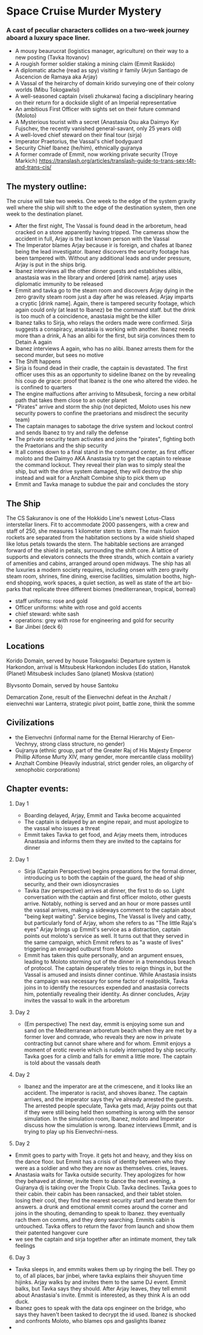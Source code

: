 # Space Cruise Murder Mystery

### A cast of peculiar characters collides on a two-week journey aboard a luxury space liner.

- A mousy beaurucrat (logistics manager, agriculture) on their way to a new posting (Tavka Itovanov)
- A rougish former soldier staking a mining claim (Emmit Raskido)
- A diplomatic atache (read as spy) visiting ir family (Arjun Santiago de Ascencion de Ramaya aka Arjay) 
- A Vassal of the heirarchy of domain kirido surveying one of their colony worlds (Mibu Tokogawlsi)
- A well-seasoned captain (viseli zhukarwa) facing a disciplinary hearing on their return for a dockside slight of an Imperial representative 
- An ambitious First Officer with sights set on their future command (Moloto)
- A Mysterious tourist with a secret (Anastasia Osu aka Daimyo Kyr Fujschev, the recently vanished general-savant, only 25 years old)
- A well-loved chief steward on their final tour (sirja)
- Imperator Praetorius, the Vassal's chief bodyguard
- Security Chief Ibanez (he/him), ethnically gujranya
- A former comrade of Emmit, now working private security (Troye Markich)
https://translash.org/articles/translash-guide-to-trans-sex-t4t-and-trans-cis/

## The mystery outline:

The cruise will take two weeks. One week to the edge of the system gravity well where the ship will shift to the edge of the destination system, then one week to the destination planet. 
- After the first night, The Vassal is found dead in the arboretum, head cracked on a stone apparently having tripped. The cameras show the accident in full, Arjay is the last known person with the Vassal
- The Imperator blames Arjay because ir is foreign, and chafes at Ibanez being the lead investigator. Ibanez discovers the security footage has been tampered with. Without any additional leads and under pressure, Arjay is put in the ships brig.
- Ibanez interviews all the other dinner guests and establishes alibis, anastasia was in the library and ordered [drink name]. arjay uses diplomatic immunity to be released
- Emmit and tavka go to the steam room and discovers Arjay dying in the zero gravity steam room just a day after he was released. Arjay imparts a cryptic [drink name]. Again, there is tampered security footage, which again could only (at least to Ibanez) be the command staff. but the drink is too much of a coincidence, anastasia might be the killer
- Ibanez talks to Sirja, who relays the orders made were confirmed. Sirja suggests a conspiracy, anastasia is working with another. Ibanez needs more than a drink, A has an alibi for the first, but sirja convinces them to Detain A again
- Ibanez interviews A again, who has no alibi. Ibanez arrests them for the second murder, but sees no motive
- The Shift happens
- Sirja is found dead in their cradle, the captain is devastated. The first officer uses this as an opportunity to sideline Ibanez on the by revealing his coup de grace: proof that Ibanez is the one who altered the video. he is confined to quarters
- The engine malfuctions after arriving to Mitsubesk, forcing a new orbital path that takes them close to an outer planet
- "Pirates" arrive and storm the ship (not depicted, Moloto uses his new security powers to confine the praetorians and misdirect the security team)
- The captain manages to sabotage the drive system and lockout control and sends Ibanez to try and rally the defense
- The private security team activates and joins the "pirates", fighting both the Praetorians and the ship security
- It all comes down to a final stand in the command center, as first officer moloto and the Daimyo AKA Anastasia try to get the captain to release the command lockout. They reveal their plan was to simply steal the ship, but with the drive system damaged, they will destroy the ship instead and wait for a Anzhalt Combine ship to pick them up
- Emmit and Tavka manage to subdue the pair and concludes the story
 
## The Ship

The CS Sakuranov is one of the Hokkido Line's newest Lotus-Class interstellar liners. Fit to accommodate 2000 passengers, with a crew and staff of 250, she measures 1 kilometer stem to stern. The main fusion rockets are separated from the habitation sections by a wide shield shaped like lotus petals towards the stern. The habitable sections are arranged forward of the shield in petals, surrounding the shift core. A lattice of supports and elevators connects the three strands, which contain a variety of amenities and cabins, arranged around open midways. The ship has all the luxuries a modern society requires, including onsen with zero gravity steam room, shrines, fine dining, exercise facilities, simulation booths, high-end shopping, work spaces, a quiet section, as well as state of the art bio-parks that replicate three different biomes (mediterranean, tropical, borreal)
- staff uniforms: rose and gold
- Officer uniforms: white with rose and gold accents
- chief steward: white sash
- operations: grey with rose for engineering and gold for security
- Bar Jinbei (deck 6)

## Locations
Korido Domain, served by house Tokogawlsi:
	Departure system is Harkondon, arrival is Mitsubesk
	Harkondon includes Edo station, Hanstok (Planet)
	Mitsubesk includes Sano (planet) Moskva (station) 

Blyvsonto Domain, served by house Santoku

Demarcation Zone, result of the Eienvechni defeat in the Anzhalt / eienvechni war
	Lanterra, strategic pivot point, battle zone, think the somme



## Civilizations
- the Eienvechni (informal name for the Eternal Hierarchy of Eien-Vechnyy, strong class structure, no gender)
- Gujranya (ethnic group, part of the Greater Raj of His Majesty Emperor Phillip Alfonse Murty XIV, many gender, more mercantile class mobility)
- Anzhalt Combine (Heavily industrial, strict gender roles, an oligarchy of xenophobic corporations)

## Chapter events:
1. Day 1
	- Boarding delayed, Arjay, Emmit and Tavka become acquainted
	- The captain is delayed by an engine repair, and must apologize to the vassal who issues a threat
	- Emmit takes Tavka to get food, and Arjay meets them, introduces Anastasia and informs them they are invited to the captains for dinner
2. Day 1
	- Sirja (Captain Perspective) begins preparations for the formal dinner, introducing us to both the captain of the guard, the head of ship security, and their own idiosyncrasies
	- Tavka (tav perspective) arrives at dinner, the first to do so. Light conversation with the captain and first officer moloto, other guests arrive. Notably, nothing is served and an hour or more passes until the vassal arrives, making a sideways comment to the captain about "being kept waiting". Service begins, The Vassal is lively and catty, but particularly fond of Arjay, whom she refers to as "The little Raja's eyes" Arjay brings up Emmit's service as a distraction, captain points out moloto's service as well. It turns out that they served in the same campaign, which Emmit refers to as "a waste of lives" triggering an enraged outburst from Moloto
	- Emmit has taken this quite personally, and an argument ensues, leading to Moloto storming out of the dinner in a tremendous breach of protocol. The captain desperately tries to reign things in, but the Vassal is amused and insists dinner continue. While Anastasia insists the campaign was necessary for some factor of realpolitik, Tavka joins in to identify the resources expended and anastasia corrects him, potentially revealing their identity. As dinner concludes, Arjay invites the vassal to walk in the arboretum
3. Day 2
	- (Em perspective) The next day, emmit is enjoying some sun and sand on the Mediterranean arboretum beach when they are met by a former lover and comrade, who reveals they are now in private contracting but cannot share where and for whom. Emmit enjoys a moment of erotic reverie which is rudely interrupted by ship security. Tavka goes for a climb and falls for emmit a little more. The captain is told about the vassals death

4. Day 2
	- Ibanez and the imperator are at the crimescene, and it looks like an accident. The imperator is racist, and shoves ibanez. The captain arrives, and the imperator says they've already arrested the guests. The arrested people speculate, Tavka gets mad, Arjay points out that if they were still being held then something is wrong with the sensor simulation. In the simulation room, Ibanez, moloto and Imperator discuss how the simulation is wrong. Ibanez interviews Emmit, and is trying to play up his Eienvechni-ness.
5. Day 2
 - Emmit goes to party with Troye. it gets hot and heavy, and they kiss on the dance floor. but Emmit has a crisis of identity between who they were as a soldier and who they are now as themselves. cries, leaves.
 - Anastasia waits for Tavka outside security. They apologizes for how they behaved at dinner, invite them to dance the next evening, a Gujranya dj is taking over the Tropix Club. Tavka declines. Tavka goes to their cabin. their cabin has been ransacked, and their tablet stolen. losing their cool, they find the nearest security staff and berate them for answers. a drunk and emotional emmit comes around the corner and joins in the shouting, demanding to speak to Ibanez. they eventually rach them on comms, and they deny searching. Emmits cabin is untouched. Tavka offers to return the favor from launch and show them their patented hangover cure
 - we see the captain and sirja together after an intimate moment, they talk feelings
6. Day 3
 - Tavka sleeps in, and emmits wakes them up by ringing the bell. They go to, of all places, bar jinbei, where tavka explains their shuyuen time hijinks. Arjay walks by and invites them to the same DJ event. Emmit balks, but Tavka says they should. After Arjay leaves, they tell emmit about Anastasia's invite. Emmit is interested, as they think A is an odd duck.
 - Ibanez goes to speak with the data ops engineer on the bridge, who says they haven't been tasked to decrypt the id used. Ibanez is shocked and confronts Moloto, who blames ops and gaslights Ibanez
 - 

